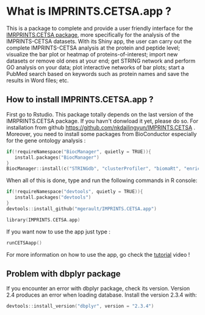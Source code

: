 # What is IMPRINTS.CETSA.app ?
This is a package to complete and provide a user friendly interface for the [IMRPRINTS.CETSA package](https://github.com/nkdailingyun/IMPRINTS.CETSA), more specifically for the analysis of the IMPRINTS-CETSA datasets.
With its Shiny app, the user can carry out the complete IMPRINTS-CETSA analysis at the protein and peptide level; visualize the bar plot or heatmap of proteins-of-interest; import new datasets or remove old ones at your end; get STRING network and perform GO analysis on your data; plot interactive networks of bar plots; start a PubMed search based on keywords such as protein names and save the results in Word files; etc.

## How to install IMPRINTS.CETSA.app ?  
First go to Rstudio. This package totally depends on the last version of the IMRPRINTS.CETSA package. If you havn't donwload it yet, please do so.
For installation from github https://github.com/nkdailingyun/IMPRINTS.CETSA .
Moreover, you need to install some packages from BioConductor especially for the gene ontology analysis :

```c
if(!requireNamespace("BiocManager", quietly = TRUE)){
   install.packages("BiocManager") 
}
BiocManager::install(c("STRINGdb", "clusterProfiler", "biomaRt", "enrichplot", "multtest"))
```

When all of this is done, type and run the following commands in R console:

```c
if(!requireNamespace("devtools", quietly = TRUE)){
   install.packages("devtools")
} 
devtools::install_github("mgerault/IMPRINTS.CETSA.app")

library(IMPRINTS.CETSA.app)
```

If you want now to use the app just type :

```c
runCETSAapp()
```
 
For more information on how to use the app, go check the [tutorial](https://youtu.be/m_YuQ14j2sY) video !


 ## Problem with dbplyr package

 If you encounter an error with dbplyr package, check its version. Version 2.4 produces an error when loading database. 
 Install the version 2.3.4 with:

 ```c
devtools::install_version("dbplyr", version = "2.3.4")
```
 
 
 
 
 
 
 
 
 
 
 
 
 
 
